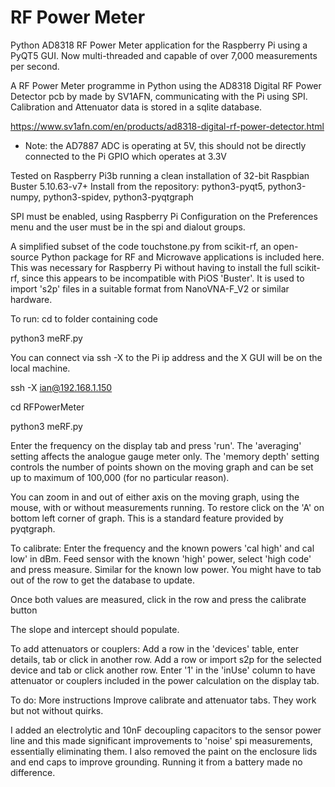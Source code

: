 # RF Power Meter

Python AD8318 RF Power Meter application for the Raspberry Pi using a PyQT5 GUI.  Now multi-threaded and capable of over 7,000 measurements per second.

A RF Power Meter programme in Python using the AD8318 Digital RF Power Detector pcb by made by SV1AFN, communicating with the Pi using SPI.
Calibration and Attenuator data is stored in a sqlite database.

https://www.sv1afn.com/en/products/ad8318-digital-rf-power-detector.html

* Note: the AD7887 ADC is operating at 5V, this should not be directly connected to the Pi GPIO which operates at 3.3V

Tested on Raspberry Pi3b running a clean installation of 32-bit Raspbian Buster 5.10.63-v7+
Install from the repository: python3-pyqt5, python3-numpy, python3-spidev, python3-pyqtgraph

SPI must be enabled, using Raspberry Pi Configuration on the Preferences menu and the user must be in the spi and dialout groups.

A simplified subset of the code touchstone.py from scikit-rf, an open-source Python package for RF and Microwave applications is included here.  This was necessary for Raspberry Pi without having to install the full scikit-rf, since this appears to be incompatible with PiOS 'Buster'.  It is used to import 's2p' files in a suitable format from NanoVNA-F_V2 or similar hardware.

To run:
cd to folder containing code

python3 meRF.py

You can connect via ssh -X to the Pi ip address and the X GUI will be on the local machine.

ssh -X ian@192.168.1.150

<enter password>
  
cd RFPowerMeter
  
python3 meRF.py

Enter the frequency on the display tab and press 'run'.
The 'averaging' setting affects the analogue gauge meter only.
The 'memory depth' setting controls the number of points shown on the moving graph and can be set up to maximum of 100,000 (for no particular reason).
  
You can zoom in and out of either axis on the moving graph, using the mouse, with or without measurements running.  To restore click on the 'A' on bottom left corner of graph.  This is a standard feature provided by pyqtgraph.

To calibrate:
Enter the frequency and the known powers 'cal high' and cal low' in dBm.  Feed sensor with the known 'high' power, select 'high code' and press measure.  Similar for the known low power.
You might have to tab out of the row to get the database to update.

Once both values are measured, click in the row and press the calibrate button

The slope and intercept should populate.

To add attenuators or couplers:
Add a row in the 'devices' table, enter details, tab or click in another row.
Add a row or import s2p for the selected device and tab or click another row.
Enter '1' in the 'inUse' column to have attenuator or couplers included in the power calculation on the display tab.

To do:
More instructions
Improve calibrate and attenuator tabs.  They work but not without quirks.

I added an electrolytic and 10nF decoupling capacitors to the sensor power line and this made significant improvements to 'noise' spi measurements, essentially eliminating them.  I also removed the paint on the enclosure lids and end caps to improve grounding.  Running it from a battery made no difference.
